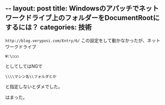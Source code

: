 --
layout: post
title: Windowsのアパッチでネットワークドライブ上のフォルダーをDocumentRootにするには？
categories: 技術
--

`http://blog.veryposi.com/Entry/6/`
この設定をして動かなかったが、ネットワークドライブ

`W:\○○○`

としてしてはNGで

`\\\\マシン名\\フォルダとか`

と指定しないとダメでした。

はまった。

